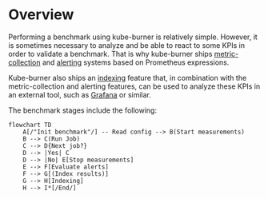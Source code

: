 # Overview

Performing a benchmark using kube-burner is relatively simple. However, it is sometimes necessary to analyze and be able to react to some KPIs in order to validate a benchmark. That is why kube-burner ships [metric-collection](metrics.md) and [alerting](alerting.md) systems based on Prometheus expressions.

Kube-burner also ships an [indexing](indexing.md) feature that, in combination with the metric-collection and alerting features, can be used to analyze these KPIs in an external tool, such as [Grafana](https://grafana.com/) or similar.

The benchmark stages include the following:

```mermaid
flowchart TD
    A[/"Init benchmark"/] -- Read config --> B(Start measurements)
    B --> C(Run Job)
    C --> D{Next job?}
    D --> |Yes| C
    D --> |No| E[Stop measurements]
    E --> F[Evaluate alerts]
    F --> G[(Index results)]
    G --> H[Indexing]
    H --> I*[/End/]
```
